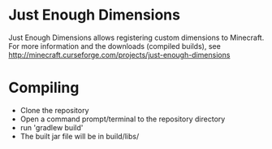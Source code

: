 Just Enough Dimensions
==============
Just Enough Dimensions allows registering custom dimensions to Minecraft.
For more information and the downloads (compiled builds), see http://minecraft.curseforge.com/projects/just-enough-dimensions

Compiling
=========
* Clone the repository
* Open a command prompt/terminal to the repository directory
* run 'gradlew build'
* The built jar file will be in build/libs/